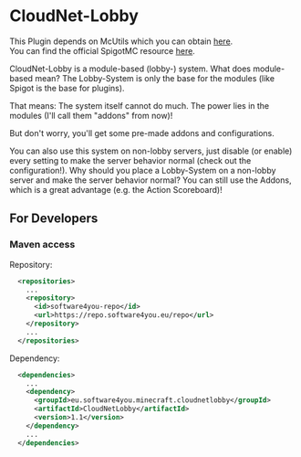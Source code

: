 # CloudNet-Lobby
This Plugin depends on McUtils which you can obtain <a href="https://software4you.eu/prods/utils.php" target="_blank">here</a>.<br>
You can find the official SpigotMC resource <a href="https://www.spigotmc.org/resources/cloudnet-lobby.63985/" target="_blank">here</a>.

CloudNet-Lobby is a module-based (lobby-) system. What does module-based mean? The Lobby-System is only the base for the modules (like Spigot is the base for plugins).

That means: The system itself cannot do much. The power lies in the modules (I'll call them "addons" from now)!

But don't worry, you'll get some pre-made addons and configurations.

You can also use this system on non-lobby servers, just disable (or enable) every setting to make the server behavior normal (check out the configuration!). Why should you place a Lobby-System on a non-lobby server and make the server behavior normal? You can still use the Addons, which is a great advantage (e.g. the Action Scoreboard)!

## For Developers
### Maven access
  Repository:
```xml
  <repositories>
    ...
    <repository>
      <id>software4you-repo</id>
      <url>https://repo.software4you.eu/repo</url>
    </repository>
    ...
  </repositories>
```
  Dependency:
```xml
  <dependencies>
    ...
    <dependency>
      <groupId>eu.software4you.minecraft.cloudnetlobby</groupId>
      <artifactId>CloudNetLobby</artifactId>
      <version>1.1</version>
    </dependency>
    ...
  </dependencies>
```
